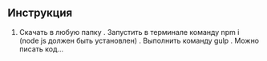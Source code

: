 ## Инструкция
1. Скачать в любую папку
. Запустить в терминале команду npm i (node js должен быть установлен)
. Выполнить команду gulp
. Можно писать код...
